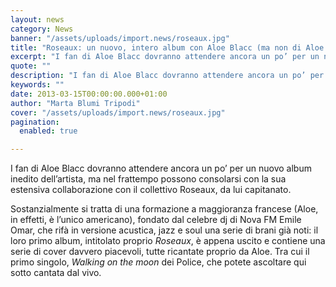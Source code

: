 ```yaml
---
layout: news
category: News
banner: "/assets/uploads/import.news/roseaux.jpg"
title: "Roseaux: un nuovo, intero album con Aloe Blacc (ma non di Aloe Blacc)"
excerpt: "I fan di Aloe Blacc dovranno attendere ancora un po’ per un nuovo album inedito dell’artista, ma nel frattempo possono consolarsi con la sua estensiva collaborazione con il collettivo Roseaux, da lui capitanato. Sostanzialmente si tratta di una formazione a maggioranza francese (Aloe, in effetti, è l’unico americano), fondato dal celebre dj di Nova FM [&hellip"
quote: ""
description: "I fan di Aloe Blacc dovranno attendere ancora un po’ per un nuovo album inedito dell’artista, ma nel frattempo possono consolarsi con la sua estensiva collaborazione con il collettivo Roseaux, da lui capitanato. Sostanzialmente si tratta di una formazione a maggioranza francese (Aloe, in effetti, è l’unico americano), fondato dal celebre dj di Nova FM [&hellip"
keywords: ""
date: 2013-03-15T00:00:00.000+01:00
author: "Marta Blumi Tripodi"
cover: "/assets/uploads/import.news/roseaux.jpg"
pagination:
  enabled: true

---
```


I fan di Aloe Blacc dovranno attendere ancora un po’ per un nuovo album inedito dell’artista, ma nel frattempo possono consolarsi con la sua estensiva collaborazione con il collettivo Roseaux, da lui capitanato.

Sostanzialmente si tratta di una formazione a maggioranza francese (Aloe, in effetti, è l’unico americano), fondato dal celebre dj di Nova FM Emile Omar, che rifà in versione acustica, jazz e soul una serie di brani già noti: il loro primo album, intitolato proprio _Roseaux_, è appena uscito e contiene una serie di cover davvero piacevoli, tutte ricantate proprio da Aloe. Tra cui il primo singolo, _Walking on the moon_ dei Police, che potete ascoltare qui sotto cantata dal vivo.

  